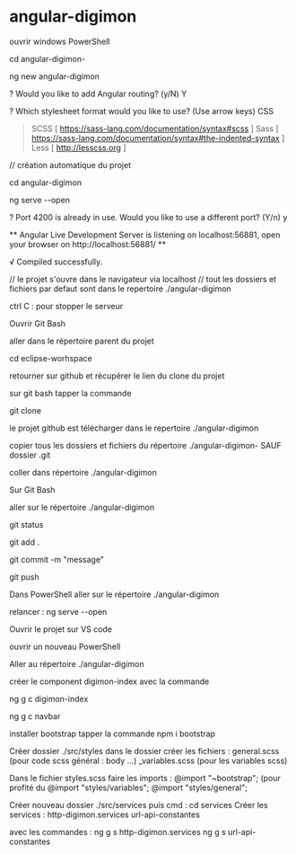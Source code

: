 # angular-digimon

ouvrir windows PowerShell

cd angular-digimon-

ng new angular-digimon

? Would you like to add Angular routing? (y/N) Y

? Which stylesheet format would you like to use? (Use arrow keys)
  CSS
> SCSS   [ https://sass-lang.com/documentation/syntax#scss                ]
  Sass   [ https://sass-lang.com/documentation/syntax#the-indented-syntax ]
  Less   [ http://lesscss.org                                             ]

// création automatique du projet

cd angular-digimon

ng serve --open

? Port 4200 is already in use.
Would you like to use a different port? (Y/n) y


** Angular Live Development Server is listening on localhost:56881, open your browser on http://localhost:56881/ **


√ Compiled successfully.

// le projet s'ouvre dans le navigateur via localhost
// tout les dossiers et fichiers par defaut sont dans le repertoire ./angular-digimon

ctrl C : pour stopper le serveur

Ouvrir Git Bash

aller dans le répertoire parent du projet

cd eclipse-worhspace

retourner sur github et récupérer le lien du clone du projet

sur git bash tapper la commande

git clone <coller lien du clone>

le projet github est télécharger dans le repertoire ./angular-digimon

copier tous les dossiers et fichiers du répertoire ./angular-digimon-   SAUF dossier .git

coller dans répertoire ./angular-digimon

Sur Git Bash 

aller sur le répertoire ./angular-digimon

git status

git add .

git commit -m "message"

git push

Dans PowerShell aller sur le répertoire ./angular-digimon

relancer : ng serve --open

Ouvrir le projet sur VS code

ouvrir un nouveau PowerShell

Aller au répertoire ./angular-digimon

créer le component digimon-index avec la commande

ng g c digimon-index

ng g c navbar

installer bootstrap tapper la commande
npm i bootstrap

Créer dossier ./src/styles
dans le dossier créer les fichiers :
 general.scss  (pour code scss général : body ...)
 _variables.scss (pour les variables scss)
 
Dans le fichier styles.scss faire les imports : 
@import "~bootstrap"; (pour profité du 
@import "styles/variables";
@import "styles/general";

Créer nouveau dossier ./src/services
puis cmd : cd services
Créer les services :
http-digimon.services
url-api-constantes

avec les commandes :
ng g s http-digimon.services
ng g s url-api-constantes















